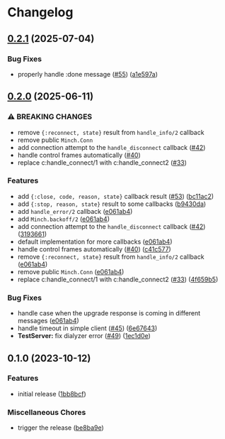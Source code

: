 # Changelog

## [0.2.1](https://github.com/nmbrone/minch/compare/v0.2.0...v0.2.1) (2025-07-04)


### Bug Fixes

* properly handle :done message ([#55](https://github.com/nmbrone/minch/issues/55)) ([a1e597a](https://github.com/nmbrone/minch/commit/a1e597a850aa9f85c141bde4444f202ed4524e19))

## [0.2.0](https://github.com/nmbrone/minch/compare/v0.1.0...v0.2.0) (2025-06-11)


### ⚠ BREAKING CHANGES

* remove `{:reconnect, state}` result from `handle_info/2` callback
* remove public `Minch.Conn`
* add connection attempt to the `handle_disconnect` callback ([#42](https://github.com/nmbrone/minch/issues/42))
* handle control frames automatically ([#40](https://github.com/nmbrone/minch/issues/40))
* replace c:handle_connect/1 with c:handle_connect2 ([#33](https://github.com/nmbrone/minch/issues/33))

### Features

* add `{:close, code, reason, state}` callback result ([#53](https://github.com/nmbrone/minch/issues/53)) ([bc11ac2](https://github.com/nmbrone/minch/commit/bc11ac2f14d9aea328e9a68e13314173fe62e303))
* add `{:stop, reason, state}` result to some callbacks ([b9430da](https://github.com/nmbrone/minch/commit/b9430dad3eeb1a6961812f47f0efcfc435cb6a89))
* add `handle_error/2` callback ([e061ab4](https://github.com/nmbrone/minch/commit/e061ab4b89cae3458e7fed1fb0c05c5eb36dc545))
* add `Minch.backoff/2` ([e061ab4](https://github.com/nmbrone/minch/commit/e061ab4b89cae3458e7fed1fb0c05c5eb36dc545))
* add connection attempt to the `handle_disconnect` callback ([#42](https://github.com/nmbrone/minch/issues/42)) ([3193661](https://github.com/nmbrone/minch/commit/3193661fa2ecfa507d0c0bfab5b8a5b061a6982d))
* default implementation for more callbacks ([e061ab4](https://github.com/nmbrone/minch/commit/e061ab4b89cae3458e7fed1fb0c05c5eb36dc545))
* handle control frames automatically ([#40](https://github.com/nmbrone/minch/issues/40)) ([c41c577](https://github.com/nmbrone/minch/commit/c41c5773076f6d2bc2489d40ca31f953f1fe0733))
* remove `{:reconnect, state}` result from `handle_info/2` callback ([e061ab4](https://github.com/nmbrone/minch/commit/e061ab4b89cae3458e7fed1fb0c05c5eb36dc545))
* remove public `Minch.Conn` ([e061ab4](https://github.com/nmbrone/minch/commit/e061ab4b89cae3458e7fed1fb0c05c5eb36dc545))
* replace c:handle_connect/1 with c:handle_connect2 ([#33](https://github.com/nmbrone/minch/issues/33)) ([4f659b5](https://github.com/nmbrone/minch/commit/4f659b5300dc563226274379cc3645f0330a2840))


### Bug Fixes

* handle case when the upgrade response is coming in different messages ([e061ab4](https://github.com/nmbrone/minch/commit/e061ab4b89cae3458e7fed1fb0c05c5eb36dc545))
* handle timeout in simple client ([#45](https://github.com/nmbrone/minch/issues/45)) ([6e67643](https://github.com/nmbrone/minch/commit/6e676432bb21025d2cab3b9fc16baaf2c5e653d0))
* **TestServer:** fix dialyzer error ([#49](https://github.com/nmbrone/minch/issues/49)) ([1ec1d0e](https://github.com/nmbrone/minch/commit/1ec1d0e02d50df166007137b8df0a92fd7e3f585))

## 0.1.0 (2023-10-12)


### Features

* initial release ([1bb8bcf](https://github.com/nmbrone/minch/commit/1bb8bcf411aa26145f8ab125986d20ef5f14f994))


### Miscellaneous Chores

* trigger the release ([be8ba9e](https://github.com/nmbrone/minch/commit/be8ba9eea7a774d4d606740a3104001d8d42bc05))
